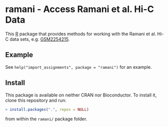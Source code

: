 # ramani - Access Ramani et al. Hi-C Data

This [R] package that provides methods for working with the Ramani et al. Hi-C data sets, e.g. [GSM2254215](https://www.ncbi.nlm.nih.gov/geo/query/acc.cgi?acc=GSM2254215).


## Example

See `help("import_assignments", package = "ramani")` for an example.


## Install

This package is available on neither CRAN nor Bioconductor.  To install it, clone this repository and run:

```r
> install.packages(".", repos = NULL)
```

from within the `ramani/` package folder.


[R]: https://www.r-project.org/
